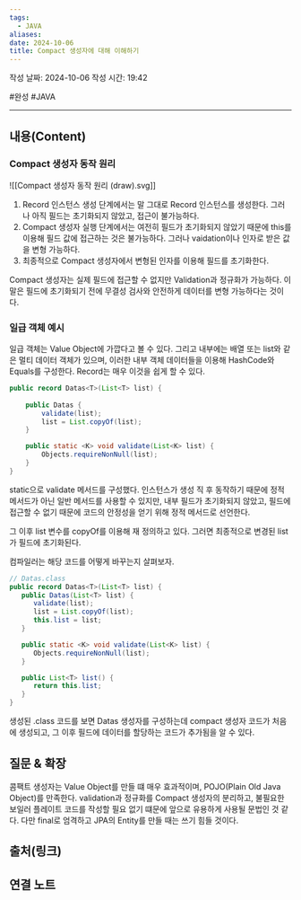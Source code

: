 ```yaml
---
tags:
  - JAVA
aliases: 
date: 2024-10-06
title: Compact 생성자에 대해 이해하기
---
```

작성 날짜: 2024-10-06
작성 시간: 19:42

#완성 #JAVA 

----
## 내용(Content)

### Compact 생성자 동작 원리

![[Compact 생성자 동작 원리 (draw).svg]]

1. Record 인스턴스 생성 단계에서는 말 그대로 Record 인스턴스를 생성한다. 그러나 아직 필드는 초기화되지 않았고, 접근이 불가능하다.
2. Compact 생성자 실행 단계에서는 여전히 필드가 초기화되지 않았기 때문에 this를 이용해 필드 값에 접근하는 것은 불가능하다. 그러나 vaidation이나 인자로 받은 값을 변형 가능하다.
3. 최종적으로 Compact 생성자에서 변형된 인자를 이용해 필드를 초기화한다.

Compact 생성자는 실제 필드에 접근할 수 없지만 Validation과 정규화가 가능하다. 이 말은 필드에 초기화되기 전에 무결성 검사와 안전하게 데이터를 변형 가능하다는 것이다.

### 일급 객체 예시

일급 객체는 Value Object에 가깝다고 볼 수 있다. 그리고 내부에는 배열 또는 list와 같은 멀티 데이터 객체가 있으며, 이러한 내부 객체 데이터들을 이용해 HashCode와 Equals를 구성한다.
Record는 매우 이것을 쉽게 할 수 있다.

```java
public record Datas<T>(List<T> list) {
    
    public Datas {
        validate(list);
        list = List.copyOf(list);
    }

    public static <K> void validate(List<K> list) {
        Objects.requireNonNull(list);
    }
}

```

static으로 validate 메서드를 구성했다. 인스턴스가 생성 직 후 동작하기 때문에 정적 메서드가 아닌 일반 메서드를 사용할 수 있지만, 내부 필드가 초기화되지 않았고, 필드에 접근할 수 없기 때문에 코드의 안정성을 얻기 위해 정적 메서드로 선언한다.

그 이후 list 변수를 copyOf를 이용해 재 정의하고 있다. 그러면 최종적으로 변경된 list가 필드에 초기화된다.

컴파일러는 해당 코드를 어떻게 바꾸는지 살펴보자.

```java
// Datas.class
public record Datas<T>(List<T> list) {
   public Datas(List<T> list) {
      validate(list);
      list = List.copyOf(list);
      this.list = list;
   }

   public static <K> void validate(List<K> list) {
      Objects.requireNonNull(list);
   }

   public List<T> list() {
      return this.list;
   }
}
```

생성된 .class 코드를 보면 Datas 생성자를 구성하는데 compact 생성자 코드가 처음에 생성되고, 그 이후 필드에 데이터를 할당하는 코드가 추가됨을 알 수 있다. 

## 질문 & 확장

콤팩트 생성자는 Value Object를 만들 떄 매우 효과적이며, POJO(Plain Old Java Object)를 만족한다. validation과 정규화를 Compact 생성자의 분리하고, 불필요한 보일러 플레이트 코드를 작성할 필요 없기 떄문에 앞으로 유용하게 사용될 문법인 것 같다. 다만 final로 엄격하고 JPA의 Entity를 만들 때는 쓰기 힘들 것이다.

## 출처(링크)


## 연결 노트










